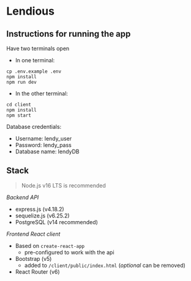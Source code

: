 # Lendious

## Instructions for running the app
Have two terminals open
- In one terminal:
```
cp .env.example .env
npm install
npm run dev
```
- In the other terminal:
```
cd client
npm install
npm start
```
Database credentials:
- Username: lendy_user
- Password: lendy_pass
- Database name: lendyDB

## Stack

> Node.js v16 LTS is recommended

_Backend API_

- express.js (v4.18.2)
- sequelize.js (v6.25.2)
- PostgreSQL (v14 recommended)

_Frontend React client_

- Based on `create-react-app`
  - pre-configured to work with the api
- Bootstrap (v5)
  - added to `/client/public/index.html` (_optional_ can be removed)
- React Router (v6)
